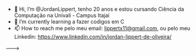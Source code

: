 - 👋 Hi, I’m @JordanLippert, tenho 20 anos e estou cursando Ciência da Computação na Univali - Campus Itajaí
- 🌱 I’m currently learning  a fazer codigos em  C
- 📫 How to reach me  pelo meu email: lippertx11@gmail.com, ou pelo meu Linkedin: https://www.linkedin.com/in/jordan-lippert-de-oliveira/

--->
